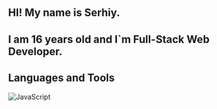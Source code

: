 ## HI! My name is Serhiy.
## I am 16 years old and I`m Full-Stack Web Developer.

## Languages and Tools
![JavaScript](https://img.shields.io/badge/-JavaScript-090909?style=for-the-badge&logo=appveyor)
